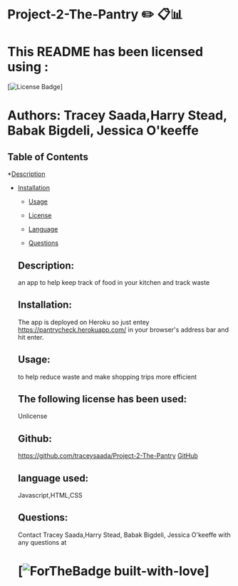 # Project-2-The-Pantry :pencil2: :clipboard::bar_chart:

# This README has been licensed using :

[![License Badge](https://img.shields.io/static/v1?label=License&message=Unlicense&color=blue)]

# Authors: Tracey Saada,Harry Stead, Babak Bigdeli, Jessica O'keeffe

## Table of Contents

\*[Description](#description)

- [Installation](#instalation)

  - [Usage](#usage)

  - [License](#license)

  - [Language](#language)

  - [Questions](#questions)

  ## Description:

  an app to help keep track of food in your kitchen and track waste

  ## Installation:

  The app is deployed on Heroku so just entey https://pantrycheck.herokuapp.com/ in your browser's address bar and hit enter.

  ## Usage:

  to help reduce waste and make shopping trips more efficient

  ## The following license has been used:

  Unlicense

  ## Github:

  https://github.com/traceysaada/Project-2-The-Pantry
  [GitHub](https://github.com/https://github.com/traceysaada/Project-2-The-Pantry)

  ## language used:

  Javascript,HTML,CSS

  ## Questions:

  Contact Tracey Saada,Harry Stead, Babak Bigdeli, Jessica O'keeffe with any questions at

  # [![ForTheBadge built-with-love](https://ForTheBadge.com/images/badges/built-with-love.svg)]
